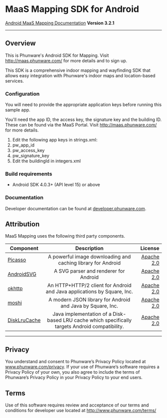 # MaaS Mapping SDK for Android

[Android MaaS Mapping Documentation](http://phunware.github.io/maas-mapping-android-sdk/)
**Version 3.2.1**
________________

## Overview
This is Phunware's Android SDK for Mapping. Visit http://maas.phunware.com/ for more details and to sign up.

This SDK is a comprehensive indoor mapping and wayfinding SDK that allows easy integration with Phunware's indoor maps and location-based services.

### Configuration
You will need to provide the appropriate application keys before running this sample app.  

You'll need the app ID, the access key, the signature key and the building ID.  These can be found via the MaaS Portal.  Visit http://maas.phunware.com/ for more details.

 1. Edit the following app keys in strings.xml:
11. pw_app_id
11. pw_access_key
11. pw_signature_key
 1. Edit the buildingId in integers.xml

### Build requirements
* Android SDK 4.0.3+ (API level 15) or above

### Documentation

Developer documentation can be found at
[developer.phunware.com](https://developer.phunware.com/pages/viewpage.action?pageId=3410209).

Attribution
-----------
MaaS Mapping uses the following third party components.

| Component     | Description   | License  |
| ------------- |:-------------:| -----:|
| [Picasso](https://github.com/square/picasso)      | A powerful image downloading and caching library for Android      |   [Apache 2.0](https://github.com/square/picasso/blob/master/LICENSE.txt) |
| [AndroidSVG](https://code.google.com/p/androidsvg/)      | A SVG parser and renderer for Android      |   [Apache 2.0](http://www.apache.org/licenses/LICENSE-2.0) |
| [okhttp](https://github.com/square/okhttp)        | An HTTP+HTTP/2 client for Android and Java applications by Square, Inc. | [Apache 2.0](https://github.com/square/okhttp/blob/master/LICENSE.txt) |
| [moshi](https://github.com/square/moshi)        | A modern JSON library for Android and Java by Square, Inc. | [Apache 2.0](https://github.com/square/moshi/blob/master/LICENSE.txt) |
| [DiskLruCache](https://github.com/JakeWharton/DiskLruCache)        | Java implementation of a Disk-based LRU cache which specifically targets Android compatibility. | [Apache 2.0](https://github.com/JakeWharton/DiskLruCache/blob/master/LICENSE.txt) |

-----------

Privacy
-----------
You understand and consent to Phunware’s Privacy Policy located at www.phunware.com/privacy. If your use of Phunware’s software requires a Privacy Policy of your own, you also agree to include the terms of Phunware’s Privacy Policy in your Privacy Policy to your end users.

Terms
-----------
Use of this software requires review and acceptance of our terms and conditions for developer use located at http://www.phunware.com/terms/
